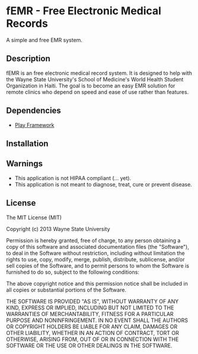 # fEMR - Free Electronic Medical Records

A simple and free EMR system.

## Description

fEMR is an free electronic medical record system. It is designed to help with the Wayne State University's School of Medicine's World Health Student Organization in Haiti. The goal is to become an easy EMR solution for remote clinics who depend on speed and ease of use rather than features.

## Dependencies

* [Play Framework](http://www.playframework.com/)

## Installation

## Warnings
* This application is not HIPAA compliant (... yet).
* This application is not meant to diagnose, treat, cure or prevent disease.

## License
The MIT License (MIT)

Copyright (c) 2013 Wayne State University

Permission is hereby granted, free of charge, to any person obtaining a copy of
this software and associated documentation files (the "Software"), to deal in
the Software without restriction, including without limitation the rights to
use, copy, modify, merge, publish, distribute, sublicense, and/or sell copies of
the Software, and to permit persons to whom the Software is furnished to do so,
subject to the following conditions:

The above copyright notice and this permission notice shall be included in all
copies or substantial portions of the Software.

THE SOFTWARE IS PROVIDED "AS IS", WITHOUT WARRANTY OF ANY KIND, EXPRESS OR
IMPLIED, INCLUDING BUT NOT LIMITED TO THE WARRANTIES OF MERCHANTABILITY, FITNESS
FOR A PARTICULAR PURPOSE AND NONINFRINGEMENT. IN NO EVENT SHALL THE AUTHORS OR
COPYRIGHT HOLDERS BE LIABLE FOR ANY CLAIM, DAMAGES OR OTHER LIABILITY, WHETHER
IN AN ACTION OF CONTRACT, TORT OR OTHERWISE, ARISING FROM, OUT OF OR IN
CONNECTION WITH THE SOFTWARE OR THE USE OR OTHER DEALINGS IN THE SOFTWARE.
